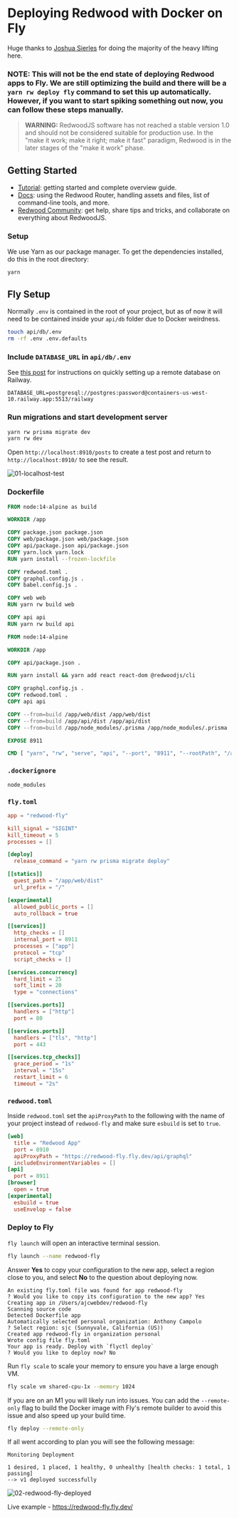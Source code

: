# Deploying Redwood with Docker on Fly

Huge thanks to [Joshua Sierles](https://twitter.com/jsierles) for doing the majority of the heavy lifting here.

### NOTE: This will not be the end state of deploying Redwood apps to Fly. We are still optimizing the build and there will be a `yarn rw deploy fly` command to set this up automatically. However, if you want to start spiking something out now, you can follow these steps manually.

> **WARNING:** RedwoodJS software has not reached a stable version 1.0 and should not be considered suitable for production use. In the "make it work; make it right; make it fast" paradigm, Redwood is in the later stages of the "make it work" phase.

## Getting Started

- [Tutorial](https://redwoodjs.com/tutorial/welcome-to-redwood): getting started and complete overview guide.
- [Docs](https://redwoodjs.com/docs/introduction): using the Redwood Router, handling assets and files, list of command-line tools, and more.
- [Redwood Community](https://community.redwoodjs.com): get help, share tips and tricks, and collaborate on everything about RedwoodJS.

### Setup

We use Yarn as our package manager. To get the dependencies installed, do this in the root directory:

```terminal
yarn
```

## Fly Setup

Normally `.env` is contained in the root of your project, but as of now it will need to be contained inside your `api/db` folder due to Docker weirdness.

```bash
touch api/db/.env
rm -rf .env .env.defaults
```

### Include `DATABASE_URL` in `api/db/.env`

See [this post](https://community.redwoodjs.com/t/setup-database-with-railway-cli/2025) for instructions on quickly setting up a remote database on Railway.

```
DATABASE_URL=postgresql://postgres:password@containers-us-west-10.railway.app:5513/railway
```

### Run migrations and start development server

```bash
yarn rw prisma migrate dev
yarn rw dev
```

Open `http://localhost:8910/posts` to create a test post and return to `http://localhost:8910/` to see the result.

![01-localhost-test](https://dev-to-uploads.s3.amazonaws.com/uploads/articles/evpn14ja5ffoov2blsem.png)

### Dockerfile

```Dockerfile
FROM node:14-alpine as build

WORKDIR /app

COPY package.json package.json
COPY web/package.json web/package.json
COPY api/package.json api/package.json
COPY yarn.lock yarn.lock
RUN yarn install --frozen-lockfile

COPY redwood.toml .
COPY graphql.config.js .
COPY babel.config.js .

COPY web web
RUN yarn rw build web

COPY api api
RUN yarn rw build api

FROM node:14-alpine

WORKDIR /app

COPY api/package.json .

RUN yarn install && yarn add react react-dom @redwoodjs/cli

COPY graphql.config.js .
COPY redwood.toml .
COPY api api

COPY --from=build /app/web/dist /app/web/dist
COPY --from=build /app/api/dist /app/api/dist
COPY --from=build /app/node_modules/.prisma /app/node_modules/.prisma

EXPOSE 8911

CMD [ "yarn", "rw", "serve", "api", "--port", "8911", "--rootPath", "/api" ]
```

### `.dockerignore`

```
node_modules
```

### `fly.toml`

```toml
app = "redwood-fly"

kill_signal = "SIGINT"
kill_timeout = 5
processes = []

[deploy]
  release_command = "yarn rw prisma migrate deploy"

[[statics]]
  guest_path = "/app/web/dist"
  url_prefix = "/"

[experimental]
  allowed_public_ports = []
  auto_rollback = true

[[services]]
  http_checks = []
  internal_port = 8911
  processes = ["app"]
  protocol = "tcp"
  script_checks = []

[services.concurrency]
  hard_limit = 25
  soft_limit = 20
  type = "connections"

[[services.ports]]
  handlers = ["http"]
  port = 80

[[services.ports]]
  handlers = ["tls", "http"]
  port = 443

[[services.tcp_checks]]
  grace_period = "1s"
  interval = "15s"
  restart_limit = 6
  timeout = "2s"
```

### `redwood.toml`

Inside `redwood.toml` set the `apiProxyPath` to the following with the name of your project instead of `redwood-fly` and make sure `esbuild` is set to `true`.

```toml
[web]
  title = "Redwood App"
  port = 8910
  apiProxyPath = "https://redwood-fly.fly.dev/api/graphql"
  includeEnvironmentVariables = []
[api]
  port = 8911
[browser]
  open = true
[experimental]
  esbuild = true
  useEnvelop = false
```

### Deploy to Fly

`fly launch` will open an interactive terminal session.

```bash
fly launch --name redwood-fly
```

Answer **Yes** to copy your configuration to the new app, select a region close to you, and select **No** to the question about deploying now.

```
An existing fly.toml file was found for app redwood-fly
? Would you like to copy its configuration to the new app? Yes
Creating app in /Users/ajcwebdev/redwood-fly
Scanning source code
Detected Dockerfile app
Automatically selected personal organization: Anthony Campolo
? Select region: sjc (Sunnyvale, California (US))
Created app redwood-fly in organization personal
Wrote config file fly.toml
Your app is ready. Deploy with `flyctl deploy`
? Would you like to deploy now? No
```

Run `fly scale` to scale your memory to ensure you have a large enough VM.

```bash
fly scale vm shared-cpu-1x --memory 1024
```

If you are on an M1 you will likely run into issues. You can add the `--remote-only` flag to build the Docker image with Fly's remote builder to avoid this issue and also speed up your build time.

```bash
fly deploy --remote-only
```

If all went according to plan you will see the following message:

```
Monitoring Deployment

1 desired, 1 placed, 1 healthy, 0 unhealthy [health checks: 1 total, 1 passing]
--> v1 deployed successfully
```

![02-redwood-fly-deployed](https://dev-to-uploads.s3.amazonaws.com/uploads/articles/w2snknghxnslppwxvq5l.png)

Live example - https://redwood-fly.fly.dev/
